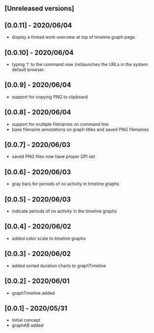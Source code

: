 ## [Unreleased versions]

## [0.0.11] - 2020/06/04

* display a thread work overview at top of timeline graph page.

## [0.0.10] - 2020/06/04

* typing 'l' to the command now (re)launches the URLs in the system default browser.

## [0.0.9] - 2020/06/04

* support for copying PNG to clipboard

## [0.0.8] - 2020/06/04

* support for multiple filenames on command line
* base filename annotations on graph titles and saved PNG filenames

## [0.0.7] - 2020/06/03

* saved PNG files now have proper DPI set

## [0.0.6] - 2020/06/03

* gray bars for periods of no activity in timeline graphs

## [0.0.5] - 2020/06/03

* indicate periods of no activity in the timeline graphs

## [0.0.4] - 2020/06/02

* added color scale to timeline graphs

## [0.0.3] - 2020/06/02

* added sorted duration charts to graphTimeline

## [0.0.2] - 2020/06/01

* graphTimeline added

## [0.0.1] - 2020/05/31

* Initial concept
* graphAB added
